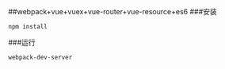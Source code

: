 ##webpack+vue+vuex+vue-router+vue-resource+es6
###安装
```
npm install
```
###运行
```
webpack-dev-server
```